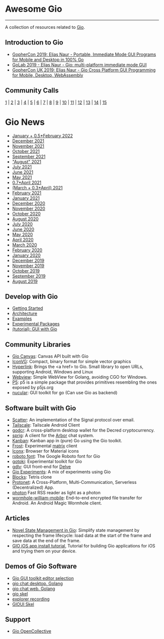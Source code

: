 # Awesome Gio
---
A collection of resources related to [Gio](https://gioui.org/).

## Introduction to Gio
* [GopherCon 2019: Elias Naur - Portable, Immediate Mode GUI Programs for Mobile and Desktop in 100% Go](https://www.youtube.com/watch?v=9D6eWP4peYM)
* [GoLab 2019 - Elias Naur - Gio: multi-platform immediate mode GUI](https://www.youtube.com/watch?v=DJLpRDSVxbc)
* [GopherCon UK 2019: Elias Naur - Gio Cross Platform GUI Programming for Mobile, Desktop, WebAssembly](https://www.youtube.com/watch?v=PxnL3-Sex3o)

## Community Calls
[1](https://www.youtube.com/watch?v=4qiHYE81nIE) |
[2](https://www.youtube.com/watch?v=zC-qffC7sz8) |
[3](https://www.youtube.com/watch?v=iD1ckwkqMuI) |
[4](https://www.youtube.com/watch?v=-LIbXfuzfS0) |
[5](https://www.youtube.com/watch?v=qK7eoSTckLg) |
[6](https://www.youtube.com/watch?v=X3-F22PWqKc) |
[7](https://www.youtube.com/watch?v=qVNucOG6gqM) |
[8](https://www.youtube.com/watch?v=DPhkfAJFDoI) |
[9](https://www.youtube.com/watch?v=fokSSaz3mbs) |
[10](https://www.youtube.com/watch?v=grLXZiTNBm8) |
[11](https://www.youtube.com/watch?v=HC4Cg78l-9U) |
[12](https://www.youtube.com/watch?v=tfVeijp_Btc) |
[13](https://www.youtube.com/watch?v=iwF0ntmC-g8) |
[14](https://www.youtube.com/watch?v=vbq865xTt-c) |
[15](https://www.youtube.com/watch?v=FOY4vhUoikU)

# Gio News
* [January + 0.5*February 2022](https://lists.sr.ht/~eliasnaur/gio/%3CCAFcc3FSWbqzHkWpzsOBLD9J3GmDgD5S6wO6ZqVoRKLq41GkObQ%40mail.gmail.com%3E)
* [December 2021](https://lists.sr.ht/~eliasnaur/gio/%3CCAFcc3FR0ELue8DRipJS_Cq_QcBkS4r%2Bm0ZVqfuRQxEKpetPssg%40mail.gmail.com%3E)
* [November 2021](https://lists.sr.ht/~eliasnaur/gio/%3CCAFcc3FTTjYQew%2BHXzOF-OoABrS47MK8Sf_qDFedubwjEbibbig%40mail.gmail.com%3E)
* [October 2021](https://lists.sr.ht/~eliasnaur/gio/%3CCAFcc3FRcn-3TJ3N0JTSBfv1F61WJSSmjbmN5mwvRX98ChghVqA%40mail.gmail.com%3E)
* [September 2021](https://lists.sr.ht/~eliasnaur/gio/%3CCAFcc3FQOmXb8i%3DvAZA3emTw%2BDUn5YJO4WUQQeVFzVY-zfGcgXg%40mail.gmail.com%3E)
* ["August" 2021](https://lists.sr.ht/~eliasnaur/gio/%3CCAFcc3FQHP6EkPF-6Csorv6ZQHc_TbeVr7BtbzLXK%3DjpY3_OHqg%40mail.gmail.com%3E)
* [July 2021](https://lists.sr.ht/~eliasnaur/gio/%3CCAFcc3FQF-z258qsHJko1WLhtK3P1Vp_5uAjHibfyMY60ULW1vw%40mail.gmail.com%3E)
* [June 2021](https://lists.sr.ht/~eliasnaur/gio/%3CCAFcc3FRPnW9X6vTQLbadsdKOCwb1HM5yd3M8%2BLcAs7wubAET0A%40mail.gmail.com%3E)
* [May 2021](https://lists.sr.ht/~eliasnaur/gio/%3CCAFcc3FTyqMKofES7L3kC-OjhkqkgVtbHsN4TMb6fws%3DOUKACAA%40mail.gmail.com%3E)
* [0.7*April 2021](https://lists.sr.ht/~eliasnaur/gio/%3CCAFcc3FTTjuwpgvDtH8OxJ4bRP3x8-M9pLcA73_skWeJK4GTqog%40mail.gmail.com%3E)
* [(March + 0.3*April) 2021](https://lists.sr.ht/~eliasnaur/gio/%3CCAFcc3FQcXKpmbvOodi5VE6MnwDRHdGs0KpDmjLjFgwetY7KeUw%40mail.gmail.com%3E)
* [February 2021](https://lists.sr.ht/~eliasnaur/gio/%3CCAFcc3FTw42ZiMtrb-CeEyKcK%3DfqRFPu4ABydsQ93_Bi%2BXU%3DJqA%40mail.gmail.com%3E)
* [January 2021](https://lists.sr.ht/~eliasnaur/gio/%3CCAFcc3FTeOFa%3D%3D9CuuRFBpHLVS8VDUJeggvsq3EpXHvmgq1zc3Q%40mail.gmail.com%3E)
* [December 2020](https://lists.sr.ht/~eliasnaur/gio/%3CCAFcc3FT9ckTfnMF4hjKim7o_q2u8-f_ZatmKyWO7%2BBUgpaTf4A%40mail.gmail.com%3E)
* [November 2020](https://lists.sr.ht/~eliasnaur/gio/%3CCAFcc3FQKcL_-6AEK%3DQ7c-z_X29Tm_d4QpYWjdr2_P2P1HA2wFQ%40mail.gmail.com%3E)
* [October 2020](https://lists.sr.ht/~eliasnaur/gio/%3CC6BDPG4TNM10.2GO1LJH3EF83E%40vendetta%3E)
* [August 2020](https://lists.sr.ht/~eliasnaur/gio/%3CC4N9ZSRB761J.EGVHQQ5EHCJM%40themachine%3E)
* [July 2020](https://lists.sr.ht/~eliasnaur/gio/%3CC3WYH51C7KE8.ZWWSUFA02DZY%40themachine%3E)
* [June 2020](https://lists.sr.ht/~eliasnaur/gio/%3CC391UI3QW1VH.3IPCN4GELYV54%40themachine%3E)
* [May 2020](https://lists.sr.ht/~eliasnaur/gio/%3CC2HUGIUUAE0K.7BXV54XYE05I%40themachine%3E)
* [April 2020](https://lists.sr.ht/~eliasnaur/gio/%3CC1SDKC261IN4.3TN8HT3WHK1OK%40testmac%3E)
* [March 2020](https://lists.sr.ht/~eliasnaur/gio/%3CC11X6PPMHM9C.1YULATSWV7AL0%40testmac%3E)
* [February 2020](https://lists.sr.ht/~eliasnaur/gio/%3CC0CEVJ4DUL7J.3O0FATZ46ILQ6%40toolbox%3E)
* [January 2020](https://lists.sr.ht/~eliasnaur/gio/%3CBZMX52GW66KW.PH0XPNFWMU3I%40testmac%3E)
* [December 2019](https://lists.sr.ht/~eliasnaur/gio/%3CBYWLTWTU8MFC.1OHQHYPX3TM5A%40testmac%3E)
* [November 2019](https://lists.sr.ht/~eliasnaur/gio/%3CBY8SBB0RKDHU.1X0F4L2DGUBMB%40toolbox%3E)
* [October 2019](https://lists.sr.ht/~eliasnaur/gio/%3CBXFS2E6WPR6G.2F1JS1VYEW3P9%40testmac%3E)
* [September 2019](https://lists.sr.ht/~eliasnaur/gio/%3CBWQBMYQFDKDP.2B69M881AOXFX%40toolbox%3E)
* [August 2019](https://lists.sr.ht/~eliasnaur/gio/%3CCAMAFT9VHD_8N92k1bKvR4ambpcnZD8WAqryKmtHR7kUNYgJoMw%40mail.gmail.com%3E)

## Develop with Gio
* [Getting Started](https://gioui.org/#getting-started)
* [Architecture](https://gioui.org/doc/architecture)
* [Examples](https://pkg.go.dev/gioui.org/example)
* [Experimental Packages](https://git.sr.ht/~whereswaldon/gio-x)
* [(tutorial): GUI with Gio](https://jonegil.github.io/gui-with-gio/)

## Community Libraries
* [Gio Canvas](https://github.com/ajstarks/giocanvas): Canvas API built with Gio
* [IconVG](https://github.com/reactivego/ivg): Compact, binary format for simple vector graphics
* [Hyperlink](https://github.com/inkeliz/giohyperlink): Brings the \<a href\> to Gio. Small library to open URLs, supporting Android, Windows and Linux
* [Webview](https://github.com/inkeliz/gowebview): Simple WebView for Golang, avoiding CGO for Windows.
* [P5](https://github.com/go-p5/p5): p5 is a simple package that provides primitives resembling the ones exposed by p5js.org
* [nucular](https://github.com/aarzilli/nucular): GUI toolkit for go (Can use Gio as backend)

## Software built with Gio
* [Scatter](https://scatter.im/): An implementation of the Signal protocol over email.
* [Tailscale](https://github.com/tailscale/tailscale-android): Tailscale Android Client
* [godcr](https://github.com/planetdecred/godcr): A cross-platform desktop wallet for the Decred cryptocurrency.
* [sprig](https://git.sr.ht/~whereswaldon/sprig): A client for the [Arbor](https://arbor.chat) chat system.
* [Kanban](https://git.sr.ht/~jackmordaunt/kanban): Kanban app in (pure) Go using the Gio toolkit.
* [Frost](https://git.sr.ht/~f4814n/frost): Experimental [matrix](https://matrix.org/) client
* [Iconx](https://git.sr.ht/~pierrec/giox/tree/main/item/cmd/iconx): Browser for Material icons
* [roboto font](https://git.sr.ht/~pierrec/roboto): The Google Roboto font for Gio
* [gotoki](https://git.sr.ht/~pierrec/gotoki): Experimental toolkit for Gio
* [gdlv](https://github.com/aarzilli/gdlv): GUI front-end for [Delve](https://github.com/go-delve/delve)
* [Gio Experiments](https://github.com/egonelbre/expgio): A mix of experiments using Gio
* [Blocks](https://github.com/pierrec/games): Tetris clone
* [Protonet](https://github.com/mearaj/protonet): A Cross-Platform, Multi-Communication, Serverless (Decentralized) App.
* [photon](https://git.sr.ht/~ghost08/photon) Fast RSS reader as light as a photon
* [wormhole-william-mobile](https://github.com/psanford/wormhole-william-mobile): End-to-end encrypted file transfer for Android. An Android Magic Wormhole client.

## Articles
* [Novel State Management in Gio](https://jackmordaunt.srht.site/post/novel-state-management-in-gio/): Simplify state management by respecting the frame lifecycle: load data at the start of the frame and save data at the end of the frame.
* [GIO iOS app install tutorial](https://github.com/chmike/gioiostutorial), Tutorial for building Gio applications for iOS and trying them on your device.

## Demos of Gio Software
* [Gio GUI toolkit editor selection](https://www.youtube.com/watch?v=M2lY94WdcIs)
* [gio chat desktop. Golang](https://www.youtube.com/watch?v=bhtZ2yrnmmM)
* [gio chat web. Golang](https://www.youtube.com/watch?v=F4JjnHHMUDc)
* [gio skel](https://www.youtube.com/watch?v=eKAYunl39RI)
* [explorer recording](https://www.youtube.com/watch?v=Xl18CWijs4k)
* [GIOUI Skel](https://www.youtube.com/watch?v=6Ud-GddXwqU)
 
## Support
* [Gio OpenCollective](https://opencollective.com/gioui)
